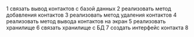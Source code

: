 1 связать вывод контактов с базой данных
2 реализовать метод добавления контактов
3 реализовать метод удаления контактов
4 реализовать метод вывода контактов на экран
5 реализовать хранилище
6 связать хранилище с БД
7 создать интерфейс контакта
8